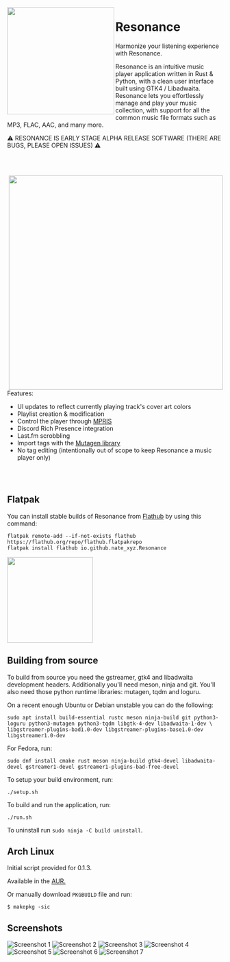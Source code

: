 <img src="/data/icons/icon.svg" align="left" height="250px" vspace="10px">

Resonance
======

Harmonize your listening experience with Resonance. 

Resonance is an intuitive music player application written in Rust & Python, with a clean user interface built using GTK4 / Libadwaita. 
Resonance lets you effortlessly manage and play your music collection, with support for all the common music file formats such as MP3, FLAC, AAC, and many more.

⚠️ RESONANCE IS EARLY STAGE ALPHA RELEASE SOFTWARE (THERE ARE BUGS, PLEASE OPEN ISSUES) ⚠️

<br><br>

<img src="/data/screenshots/resonance2.png" align="right" height="500px">

Features:

 - UI updates to reflect currently playing track's cover art colors
 - Playlist creation & modification
 - Control the player through [MPRIS](https://specifications.freedesktop.org/mpris-spec/latest/)
 - Discord Rich Presence integration
 - Last.fm scrobbling
 - Import tags with the [Mutagen library](https://github.com/quodlibet/mutagen)
 - No tag editing (intentionally out of scope to keep Resonance a music player only)

<br><br>


Flatpak
--------------

You can install stable builds of Resonance from [Flathub](https://flathub.org)
by using this command:

    flatpak remote-add --if-not-exists flathub https://flathub.org/repo/flathub.flatpakrepo
    flatpak install flathub io.github.nate_xyz.Resonance

<a href="https://beta.flathub.org/apps/io.github.nate_xyz.Resonance"><img src="https://flathub.org/assets/badges/flathub-badge-en.png" width="200"/></a>

Building from source
----------------------

To build from source you need the gstreamer, gtk4 and libadwaita development headers. Additionally you'll need meson, ninja and git. You'll also need those python runtime libraries: mutagen, tqdm and loguru.

On a recent enough Ubuntu or Debian unstable you can do the following:

```
sudo apt install build-essential rustc meson ninja-build git python3-loguru python3-mutagen python3-tqdm libgtk-4-dev libadwaita-1-dev \
libgstreamer-plugins-bad1.0-dev libgstreamer-plugins-base1.0-dev libgstreamer1.0-dev
```

For Fedora, run:
```
sudo dnf install cmake rust meson ninja-build gtk4-devel libadwaita-devel gstreamer1-devel gstreamer1-plugins-bad-free-devel
```

To setup your build environment, run:
```
./setup.sh
```

To build and run the application, run:
```
./run.sh
```

To uninstall run `sudo ninja -C build uninstall`.

## Arch Linux
Initial script provided for 0.1.3.

Available in the [AUR.](https://aur.archlinux.org/packages/resonance)

Or manually download `PKGBUILD` file and run:
```
$ makepkg -sic
```


Screenshots
--------------
![Screenshot 1](./data/screenshots/resonance3.png)
![Screenshot 2](./data/screenshots/resonance4.png)
![Screenshot 3](./data/screenshots/resonance5.png)
![Screenshot 4](./data/screenshots/resonance6.png)
![Screenshot 5](./data/screenshots/resonance7.png)
![Screenshot 6](./data/screenshots/resonance8.png)
![Screenshot 7](./data/screenshots/resonance9.png)




